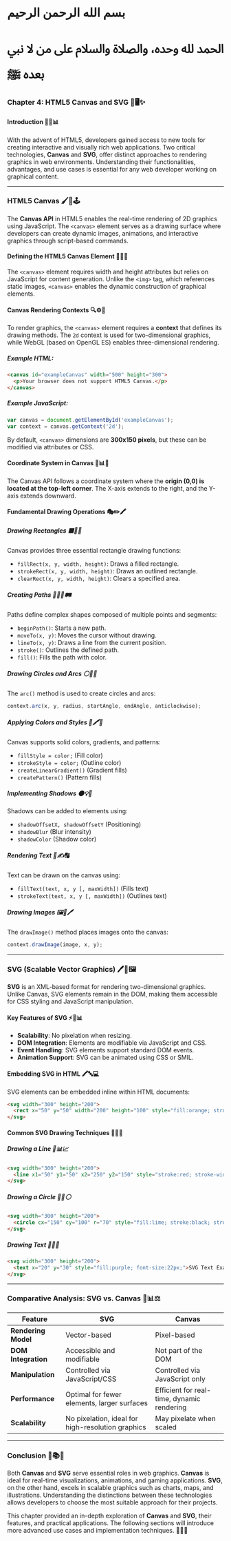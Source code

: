 # بسم الله الرحمن الرحيم
# الحمد لله وحده، والصلاة والسلام على من لا نبي بعده ﷺ

### Chapter 4: HTML5 Canvas and SVG 🎨🖥️✨

#### Introduction 🚀💡📊
With the advent of HTML5, developers gained access to new tools for creating interactive and visually rich web applications. Two critical technologies, **Canvas** and **SVG**, offer distinct approaches to rendering graphics in web environments. Understanding their functionalities, advantages, and use cases is essential for any web developer working on graphical content.

---

### HTML5 Canvas 🖌️📜🕹️
The **Canvas API** in HTML5 enables the real-time rendering of 2D graphics using JavaScript. The `<canvas>` element serves as a drawing surface where developers can create dynamic images, animations, and interactive graphics through script-based commands.

#### Defining the HTML5 Canvas Element 📐🎨📝
The `<canvas>` element requires width and height attributes but relies on JavaScript for content generation. Unlike the `<img>` tag, which references static images, `<canvas>` enables the dynamic construction of graphical elements.

#### Canvas Rendering Contexts 🔍⚙️🔢
To render graphics, the `<canvas>` element requires a **context** that defines its drawing methods. The `2d` context is used for two-dimensional graphics, while WebGL (based on OpenGL ES) enables three-dimensional rendering.

##### Example HTML:
```html
<canvas id="exampleCanvas" width="500" height="300">
  <p>Your browser does not support HTML5 Canvas.</p>
</canvas>
```
##### Example JavaScript:
```javascript
var canvas = document.getElementById('exampleCanvas');
var context = canvas.getContext('2d');
```

By default, `<canvas>` dimensions are **300x150 pixels**, but these can be modified via attributes or CSS.

#### Coordinate System in Canvas 📏📊🔢
The Canvas API follows a coordinate system where the **origin (0,0) is located at the top-left corner**. The X-axis extends to the right, and the Y-axis extends downward.

#### Fundamental Drawing Operations 🎭✏️🖍️
##### Drawing Rectangles 🟧🔲🔳
Canvas provides three essential rectangle drawing functions:
- `fillRect(x, y, width, height)`: Draws a filled rectangle.
- `strokeRect(x, y, width, height)`: Draws an outlined rectangle.
- `clearRect(x, y, width, height)`: Clears a specified area.

##### Creating Paths 🚶‍♂️🔄🛤️
Paths define complex shapes composed of multiple points and segments:
- `beginPath()`: Starts a new path.
- `moveTo(x, y)`: Moves the cursor without drawing.
- `lineTo(x, y)`: Draws a line from the current position.
- `stroke()`: Outlines the defined path.
- `fill()`: Fills the path with color.

##### Drawing Circles and Arcs ⚪🎯🔵
The `arc()` method is used to create circles and arcs:
```javascript
context.arc(x, y, radius, startAngle, endAngle, anticlockwise);
```

##### Applying Colors and Styles 🎨🖍️🌈
Canvas supports solid colors, gradients, and patterns:
- `fillStyle = color;` (Fill color)
- `strokeStyle = color;` (Outline color)
- `createLinearGradient()` (Gradient fills)
- `createPattern()` (Pattern fills)

##### Implementing Shadows 🌑💡🔦
Shadows can be added to elements using:
- `shadowOffsetX, shadowOffsetY` (Positioning)
- `shadowBlur` (Blur intensity)
- `shadowColor` (Shadow color)

##### Rendering Text 📝✍️🔠
Text can be drawn on the canvas using:
- `fillText(text, x, y [, maxWidth])` (Fills text)
- `strokeText(text, x, y [, maxWidth])` (Outlines text)

##### Drawing Images 🖼️📸🖊️
The `drawImage()` method places images onto the canvas:
```javascript
context.drawImage(image, x, y);
```

---

### SVG (Scalable Vector Graphics) 🖊️📐🖼️
**SVG** is an XML-based format for rendering two-dimensional graphics. Unlike Canvas, SVG elements remain in the DOM, making them accessible for CSS styling and JavaScript manipulation.

#### Key Features of SVG ⚡🔎📊
- **Scalability**: No pixelation when resizing.
- **DOM Integration**: Elements are modifiable via JavaScript and CSS.
- **Event Handling**: SVG elements support standard DOM events.
- **Animation Support**: SVG can be animated using CSS or SMIL.

#### Embedding SVG in HTML 🖍️🔤💻
SVG elements can be embedded inline within HTML documents:
```html
<svg width="300" height="200">
  <rect x="50" y="50" width="200" height="100" style="fill:orange; stroke:black; stroke-width:3;" />
</svg>
```

#### Common SVG Drawing Techniques 🎨🔶🔷
##### Drawing a Line 📏📊📈
```html
<svg width="300" height="200">
  <line x1="50" y1="50" x2="250" y2="150" style="stroke:red; stroke-width:3;" />
</svg>
```
##### Drawing a Circle 🔵🔘⚪
```html
<svg width="300" height="200">
  <circle cx="150" cy="100" r="70" style="fill:lime; stroke:black; stroke-width:3;" />
</svg>
```
##### Drawing Text 📝🔤🔠
```html
<svg width="300" height="200">
  <text x="20" y="30" style="fill:purple; font-size:22px;">SVG Text Example</text>
</svg>
```

---

### Comparative Analysis: SVG vs. Canvas 🔬📊⚖️
| Feature | SVG | Canvas |
|---------|-----|--------|
| **Rendering Model** | Vector-based | Pixel-based |
| **DOM Integration** | Accessible and modifiable | Not part of the DOM |
| **Manipulation** | Controlled via JavaScript/CSS | Controlled via JavaScript only |
| **Performance** | Optimal for fewer elements, larger surfaces | Efficient for real-time, dynamic rendering |
| **Scalability** | No pixelation, ideal for high-resolution graphics | May pixelate when scaled |

---

### Conclusion 🎯📚✅
Both **Canvas** and **SVG** serve essential roles in web graphics. **Canvas** is ideal for real-time visualizations, animations, and gaming applications. **SVG**, on the other hand, excels in scalable graphics such as charts, maps, and illustrations. Understanding the distinctions between these technologies allows developers to choose the most suitable approach for their projects.

This chapter provided an in-depth exploration of **Canvas** and **SVG**, their features, and practical applications. The following sections will introduce more advanced use cases and implementation techniques. 🚀📜💡

